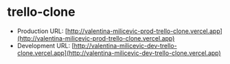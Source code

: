 # trello-clone

- Production URL: [http://valentina-milicevic-prod-trello-clone.vercel.app](http://valentina-milicevic-prod-trello-clone.vercel.app)
- Development URL: [http://valentina-milicevic-dev-trello-clone.vercel.app](http://valentina-milicevic-dev-trello-clone.vercel.app)
